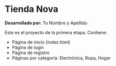 # Tienda Nova

**Desarrollado por:** Tu Nombre y Apellido

Este es el proyecto de la primera etapa. Contiene:
- Página de inicio (index.html)
- Página de login
- Página de registro
- Páginas por categoría: Electrónica, Ropa, Hogar
